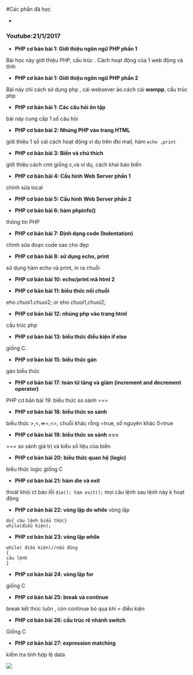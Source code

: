 #Các phần đã học 

-
### Youtube:21/1/2017
-  **PHP cơ bản bài 1: Giới thiệu ngôn ngữ PHP phần 1** 

Bài học này giới thiệu PHP, cấu trúc . Cách hoạt động của 1 web động và tĩnh

- **PHP cơ bản bài 1: Giới thiệu ngôn ngữ PHP phần 2**

Bài này chỉ cách sử dụng php , cài websever ảo.cách cài	**wampp**, cấu trúc php

-  **PHP cơ bản bài 1: Các câu hỏi ôn tập**

bài này cung cấp 1 số câu hỏi

- **PHP cơ bản bài 2: Nhúng PHP vào trang HTML**

giới thiệu 1 số cái cách hoạt động ví dụ trên đki mail, hàm `echo ,print` 

- **PHP cơ bản bài 3: Biến và chú thích**

giới thiệu cách cmt giống c,và ví dụ, cách khai báo biến

- **PHP cơ bản bài 4: Cấu hình Web Server phần 1**

chỉnh sửa local

- **PHP cơ bản bài 5: Cấu hình Web Server phần 2**

- **PHP cơ bản bài 6: hàm phpinfo()**

thông tin PHP

- **PHP cơ bản bài 7: Định dạng code (Indentation)**

chỉnh sửa đoạn code sao cho đẹp

- **PHP cơ bản bài 8: sử dụng echo, print**

sử dụng hàm echo và print, in ra chuỗi

- **PHP cơ bản bài 10: echo/print mã html 2**

- **PHP cơ bản bài 11: biểu thức nối chuỗi**

eho $chuoi1.$chuoi2; or eho $chuoi1,$chuoi2;

- **PHP cơ bản bài 12: nhúng php vào trang html**

cấu trúc php

- **PHP cơ bản bài 13: biểu thức điều kiện if else**

giống C.

- **PHP cơ bản bài 15: biểu thức gán**

gán biểu thức

- **PHP cơ bản bài 17: toán tử tăng và giảm (increment and decrement operator)**

PHP cơ bản bài 19: biểu thức so sánh ===

- **PHP cơ bản bài 18: biểu thức so sánh**

biều thức >,<,=>=,<=, chuỗi khác rỗng =true, số nguyên khác 0=true
- **PHP cơ bản bài 19: biểu thức so sánh ===**

=== so sánh giá trị và kiểu số liệu của biến

- **PHP cơ bản bài 20: biểu thức quan hệ (logic)**

biểu thức logic giống C

- **PHP cơ bản bài 21: hàm die và exit**

thoát khỏi ct báo lỗi `die(); hàm exit();` mọi câu lệnh sau lệnh này k hoạt động

- **PHP cơ bản bài 22: vòng lặp do while**
vòng lặp
```
do{ câu lệnh biểu thức}
while(điều kiện);
```
- **PHP cơ bản bài 23: vòng lặp while**

```
while( điều kiện)//nếu đúng
{
câu lệnh
}
```
- **PHP cơ bản bài 24: vòng lặp for**

giống C

- **PHP cơ bản bài 25: break và continue**

break kết thúc luôn , còn continue bỏ qua khi = điều kiện

- **PHP cơ bản bài 26: cấu trúc rẽ nhánh switch**

Giống C
- **PHP cơ bản bài 27: expression matching**

kiểm tra tính hợp lệ data

<img src="http://image.prntscr.com/image/f3f1461178654da7855ccd55d4c305ff.png">





